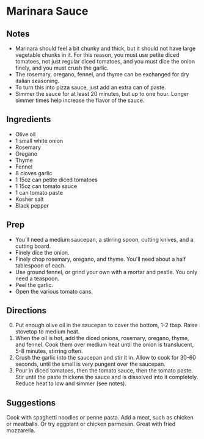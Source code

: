 # Marinara Sauce

## Notes

* Marinara should feel a bit chunky and thick, but it should not have large vegetable
  chunks in it. For this reason, you must use petite diced tomatoes, not just regular
  diced tomatoes, and you must dice the onion finely, and you must crush the garlic.
* The rosemary, oregano, fennel, and thyme can be exchanged for dry italian seasoning.
* To turn this into pizza sauce, just add an extra can of paste.
* Simmer the sauce for at least 20 minutes, but up to one hour. Longer simmer times help
  increase the flavor of the sauce.

## Ingredients

* Olive oil
* 1 small white onion
* Rosemary
* Oregano
* Thyme
* Fennel
* 8 cloves garlic
* 1 15oz can petite diced tomatoes
* 1 15oz can tomato sauce
* 1 can tomato paste
* Kosher salt
* Black pepper

## Prep

* You'll need a medium saucepan, a stirring spoon, cutting knives, and a cutting board.
* Finely dice the onion.
* Finely chop rosemary, oregano, and thyme. You'll need about a half tablespoon of each.
* Use ground fennel, or grind your own with a mortar and pestle. You only need a teaspoon.
* Peel the garlic.
* Open the various tomato cans.

## Directions

0. Put enough olive oil in the saucepan to cover the bottom, 1-2 tbsp. Raise stovetop
   to medium heat.
0. When the oil is hot, add the diced onions, rosemary, oregano, thyme, and fennel. Cook
   them over medium heat until the onion is translucent, 5-8 minutes, stirring often.
0. Crush the garlic into the saucepan and stir it in. Allow to cook for 30-60 seconds,
   until the smell is very pungent over the saucepan.
0. Pour in diced tomatoes, then the tomato sauce, then the tomato paste. Stir until the
   paste thickens the sauce and is dissolved into it completely. Reduce heat to low and
   simmer (see notes).

## Suggestions

Cook with spaghetti noodles or penne pasta. Add a meat, such as chicken or meatballs. Or
try eggplant or chicken parmesan. Great with fried mozzarella.


